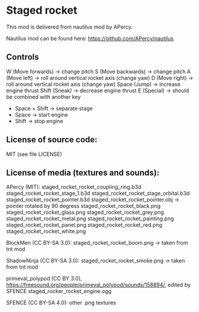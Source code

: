 Staged rocket
========================================

This mod is delivered from nautilus mod by APercy.

Nautilus mod can be found here: https://github.com/APercy/nautilus

Controls
-----------------------

W (Move forwards) -> change pitch
S (Move backwards) -> change pitch
A (Move left) -> roll around vertical rocket axis (change yaw)
D (Move right) -> roll around vertical rocket axis (change yaw)
Space (Jump) -> increase engine thrust
Shift (Sneak) -> decrease engine thrust
E (Special) -> should be combined with another key
  + Space + Shift -> separate stage
  + Space -> start engine
  + Shift -> stop engine


License of source code:
-----------------------

MIT (see file LICENSE) 

License of media (textures and sounds):
---------------------------------------
APercy (MIT):
staged\_rocket\_rocket\_coupling\_ring.b3d
staged\_rocket\_rocket\_stage\_1.b3d
staged\_rocket\_rocket\_stage\_orbital.b3d
staged\_rocket\_rocket\_pointer.b3d
staged\_rocket\_rocket\_pointer.obj -> pointer rotated by 90 degress
staged\_rocket\_rocket\_black.png
staged\_rocket\_rocket\_glass.png
staged\_rocket\_rocket\_grey.png
staged\_rocket\_rocket\_metal.png
staged\_rocket\_rocket\_painting.png
staged\_rocket\_rocket\_panel.png
staged\_rocket\_rocket\_red.png
staged\_rocket\_rocket\_white.png

BlockMen (CC BY-SA 3.0):
staged\_rocket\_rocket\_boom.png -> taken from tnt mod

ShadowNinja (CC BY-SA 3.0):
staged\_rocket\_rocket\_smoke.png -> taken from tnt mod

primeval\_polypod (CC BY 3.0), https://freesound.org/people/primeval_polypod/sounds/158894/, edited by SFENCE
staged\_rocker\_rocket\_engine.ogg

SFENCE (CC BY-SA 4.0):
other .png textures

